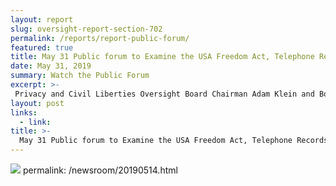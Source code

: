 ```yaml
---
layout: report
slug: oversight-report-section-702
permalink: /reports/report-public-forum/
featured: true
title: May 31 Public forum to Examine the USA Freedom Act, Telephone Records Program
date: May 31, 2019
summary: Watch the Public Forum
excerpt: >-
 Privacy and Civil Liberties Oversight Board Chairman Adam Klein and Board Members Edward Felten and Jane Nitze have announced a May 31, 2019 public forum in Washington, DC to examine the USA FREEDOM Act and the government’s call detail records (CDR) program under that law.   Several key provisions of the USA FREEDOM Act will sunset in December unless they are reauthorized by Congress.  
layout: post
links:
  - link: 
title: >-
  May 31 Public forum to Examine the USA Freedom Act, Telephone Records Program 
---
```


[![](https://images.c-span.org/Files/ce3/20190531100634002_hd.jpg/Thumbs/height.182.no_border.width.320.jpg)](https://www.c-span.org/video/?461266-1/privacy-civil-liberties-oversight-board-usa-freedom-act&live "Click here to Watch the Public Forum")
permalink: /newsroom/20190514.html
